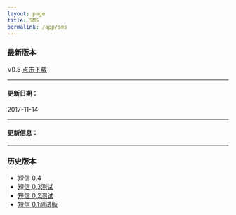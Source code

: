 ```yaml
---
layout: page
title: SMS 
permalink: /app/sms
---
```

### 最新版本
V0.5 [点击下载](/../assets/apps/短信0.5.apk)

---

#### 更新日期：

2017-11-14

---

#### 更新信息：

---

### 历史版本

+ [短信 0.4](/../assets/apps/短信0.4.apk)
+ [短信 0.3测试](/../assets/apps/短信0.3测试.apk)
+ [短信 0.2测试](/../assets/apps/短信0.2测试.apk)
+ [短信 0.1测试版](/../assets/apps/短信0.1测试版.apk)